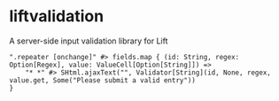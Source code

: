 liftvalidation
==============

A server-side input validation library for Lift

    ".repeater [onchange]" #> fields.map { (id: String, regex: Option[Regex], value: ValueCell[Option[String]]) =>
        "* *" #> SHtml.ajaxText("", Validator[String](id, None, regex, value.get, Some("Please submit a valid entry"))
    }